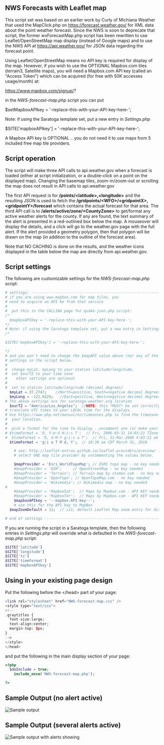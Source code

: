 ## NWS Forecasts with Leaflet map

This script set was based on an earlier work by Curly of Michiana Weather that used the MapClick.php on https://forecast.weather.gov/ for XML data
about the point weather forecast.  Since the NWS is soon to deprecate that script, the former wxForecastMap.php script has
been rewritten to use Leaflet/OpenStreetMap map display (instead of Google maps) and to use the NWS API at https://api.weather.gov/ for
JSON data regarding the forecast point.

Using Leaflet/OpenStreetMap means no API key is required for display of the map. However, if you wish to use the OPTIONAL Mapbox.com tiles (terrain3, Satellite maps), you will need a Mapbox.com API key (called an "Access Token") which can be acquired (for free with 50K accesses usage/month) at:

https://www.mapbox.com/signup/?

in the _NWS-forecast-map.php_ script you can put

$setMapboxAPIkey = '-replace-this-with-your-API-key-here-';

Note: if using the Saratoga template set, put a new entry in _Settings.php_

$SITE['mapboxAPIkey'] = '-replace-this-with-your-API-key-here-';

A Mapbox API key is OPTIONAL .. you do not need it to use maps from 5 included free map tile providers.

## Script operation

The script will make three API calls to api.weather.gov when a forecast is loaded (either at script initialization, or a double-click on a point on the displayed map).  Changing the basemap tiles, zoom-in/zoom-out or scrolling the map does not result in API calls to api.weather.gov

The first API request is for **/points/&lt;latitude>,&lt;longitude>** and the resulting JSON is used to fetch the **/gridpoints/&lt;WFO>/&lt;gridpointX>,&lt;gridpointY>/forecast** which contains the actual forecast for that area.
The third API call is to **/alerts/active/zone/&lt;CountyZone>** to get/format any active weather alerts for the county.
If any are found, the text summary of the alert is presented in a red-outlined box below the map.  A mouseover will display the details, and a click will go to the weather.gov page with the full alert.  If the alert provided a geometry polygon, then that polygon will be drawn on the map (in addition to the outline of the forecast area).

Note that NO CACHING is done on the results, and the weather icons displayed in the table below the map are directly from api.weather.gov.

## Script settings

The following are customizable settings for the _NWS-forecast-map.php_ script:

```php
# settings: --------------------------------------------------------------------
# if you are using www.mapbox.com for map tiles, you
# need to acquire an API ke from that service
#
#  put this in the CALLING page for quake-json.php script:
/*
  $mapboxAPIkey = '-replace-this-with-your-API-key-here-';
*/
# Note: if using the Saratoga template set, put a new entry in Settings.php
/*

$SITE['mapboxAPIkey'] = '-replace-this-with-your-API-key-here-';

*/
# and you won't need to change the $mapAPI value above (nor any of the other
# settings in the script below.
#
#  change myLat, myLong to your station latitude/longitude,
#  set $ourTZ to your time zone
#    other settings are optional
#
#  set to station latitude/longitude (decimal degrees)
  $myLat = 37.2747;    //North=positive, South=negative decimal degrees
  $myLong = -122.0229;   //East=positive, West=negative decimal degrees
# The above settings are for saratoga-weather.org location
  $ourTZ = "America/Los_Angeles";  //NOTE: this *MUST* be set correctly to
# translate UTC times to your LOCAL time for the displays.
# Use https://www.php.net/manual/en/timezones.php to find the timezone suitable for
#  your location.
#
#  pick a format for the time to display ..uncomment one (or make your own)
# $timeFormat = 'D, Y-m-d H:i:s T';  // Fri, 2006-03-31 14:03:22 TZone
#  $timeFormat = 'D, d-M-Y g:i:s a T';  // Fri, 31-Mar-2006 4:03:22 am TZone
  $timeFormat = 'g:i a T M d, Y';  // 10:30 am CDT March 31, 2018

	# see: http://leaflet-extras.github.io/leaflet-providers/preview/ for additional maps
	# select ONE map tile provider by uncommenting the values below.

	$mapProvider = 'Esri_WorldTopoMap'; // ESRI topo map - no key needed
	#$mapProvider = 'OSM';     // OpenStreetMap - no key needed
	#$mapProvider = 'Terrain'; // Terrain map by stamen.com - no key needed
	#$mapProvider = 'OpenTopo'; // OpenTopoMap.com - no key needed
	#$mapProvider = 'Wikimedia'; // Wikimedia map - no key needed
#
	#$mapProvider = 'MapboxSat';  // Maps by Mapbox.com - API KEY needed in $mapboxAPIkey
	#$mapProvider = 'MapboxTer';  // Maps by Mapbox.com - API KEY needed in $mapboxAPIkey
	$mapboxAPIkey = '--mapbox-API-key--';
	# use this for the API key to MapBox
  $mapZoomDefault = 11;  // =11; default Leaflet Map zoom entry for display (1=world, 14=street)

# end of settings -------------------------------------------------------------

```

If you are running the script in a Saratoga template, then the following entries in _Settings.php_ will
override what is defaulted in the _NWS-forecast-map.php_ script:

```php
$SITE['latitude']
$SITE['longitude']
$SITE['tz']
$SITE['timeFormat']
$SITE['mapboxAPIkey']
```

## Using in your existing page design

Put the following before the &lt;/head> part of your page:

```php
<link rel="stylesheet" href="NWS-forecast-map.css" />
<style type="text/css">
<!--
.graytitles {
  font-size:large;
  text-align:center;
  margin-top: 5px;
}
-->
</style>
</head>
```
and put the following in the main display section of your page:

```php
<?php
  $doInclude = true;
	include_once('NWS-forecast-map.php');

?>
```
## Sample Output (no alert active)

<img src="./sample-output.png" alt="Sample output"/>

## Sample Output (several alerts active)

<img src="./sample-output-alerts.png" alt="Sample output with alerts showing"/>
